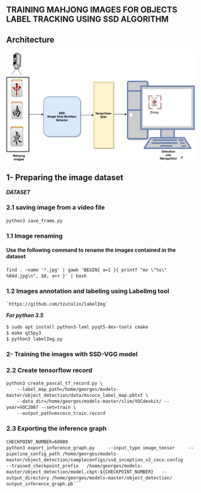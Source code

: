 ## TRAINING MAHJONG IMAGES FOR OBJECTS LABEL TRACKING USING SSD ALGORITHM 

## Architecture

![](Diagram.jpg)
 
## 1- Preparing the image dataset

***DATASET***


### 2.1 saving image from a video file
```
python3 save_frame.py
```
### 1.1 Image renaming

#### Use the following command to rename the images contained in the dataset

```
find . -name '*.jpg' | gawk 'BEGIN{ a=1 }{ printf "mv \"%s\" %04d.jpg\n", $0, a++ }' | bash

```

### 1.2  Images annotation and labeling   using LabelImg tool

	`https://github.com/tzutalin/labelImg`

***For python 3.5***

```
$ sudo apt install python3-lxml pyqt5-dev-tools cmake
$ make qt5py3
$ python3 labelImg.py
```
### 2- Training the images with SSD-VGG model


### 2.2 Create tensorflow record
```
python3 create_pascal_tf_record.py \
    --label_map_path=/home/georges/models-master/object_detection/data/mscoco_label_map.pbtxt \
    --data_dir=/home/georges/models-master/slim/VOCdevkit/ --year=VOC2007 --set=train \
    --output_path=mscoco_train.record
```
### 2.3 Exporting the inference graph 

```
CHECKPOINT_NUMBER=60000
python3 export_inference_graph.py     --input_type image_tensor     --pipeline_config_path /home/georges/models-master/object_detection/sampleconfigs/ssd_inception_v2_coco.config     --trained_checkpoint_prefix   /home/georges/models-master/object_detection/model.ckpt-${CHECKPOINT_NUMBER}   --output_directory /home/georges/models-master/object_detection/ output_inference_graph.pb```